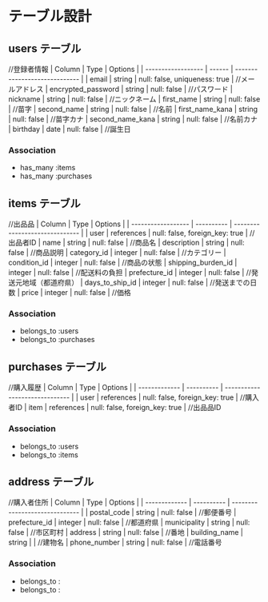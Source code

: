 # テーブル設計

## users テーブル
//登録者情報
| Column             | Type   | Options                       |
| ------------------ | ------ | ----------------------------- |
| email              | string | null: false, uniqueness: true | //メールアドレス
| encrypted_password | string | null: false                   | //パスワード
| nickname           | string | null: false                   | //ニックネーム
| first_name         | string | null: false                   | //苗字
| second_name        | string | null: false                   | //名前
| first_name_kana    | string | null: false                   | //苗字カナ
| second_name_kana   | string | null: false                   | //名前カナ
| birthday           | date   | null: false                   | //誕生日

### Association
- has_many :items
- has_many :purchases

## items テーブル
//出品品
| Column             | Type       | Options                        |
| ------------------ | ---------- | ------------------------------ |
| user               | references | null: false, foreign_key: true | //出品者ID
| name               | string     | null: false                    | //商品名
| description        | string     | null: false                    | //商品説明
| category_id        | integer    | null: false                    | //カテゴリー
| condition_id       | integer    | null: false                    | //商品の状態
| shipping_burden_id | integer    | null: false                    | //配送料の負担
| prefecture_id      | integer    | null: false                    | //発送元地域（都道府県）
| days_to_ship_id    | integer    | null: false                    | //発送までの日数
| price              | integer    | null: false                    | //価格

### Association
- belongs_to :users
- belongs_to :purchases

## purchases テーブル
//購入履歴
| Column        | Type       | Options                        |
| ------------- | ---------- | ------------------------------ |
| user          | references | null: false, foreign_key: true | //購入者ID
| item          | references | null: false, foreign_key: true | //出品品ID

### Association
- belongs_to :users
- belongs_to :items

## address テーブル
//購入者住所
| Column        | Type       | Options                        |
| ------------- | ---------- | ------------------------------ |
| postal_code   | string     | null: false                    | //郵便番号
| prefecture_id | integer    | null: false                    | //都道府県
| municipality  | string     | null: false                    | //市区町村
| address       | string     | null: false                    | //番地
| building_name | string     |                                | //建物名
| phone_number  | string     | null: false                    | //電話番号

### Association
- belongs_to :
- belongs_to :
